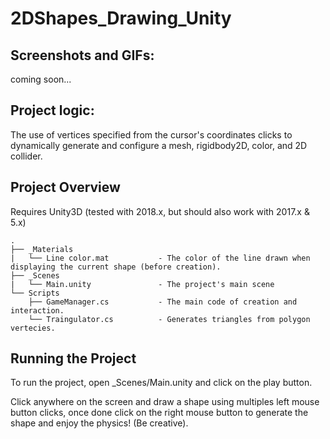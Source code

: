 # 2DShapes_Drawing_Unity

## Screenshots and GIFs:
coming soon...

## Project logic:
The use of vertices specified from the cursor's coordinates clicks to dynamically generate and configure a mesh, rigidbody2D, color, and 2D collider.

## Project Overview
Requires Unity3D (tested with 2018.x, but should also work with 2017.x & 5.x)

```
.
├── _Materials
|   └── Line color.mat           - The color of the line drawn when displaying the current shape (before creation).
├── _Scenes
|   └── Main.unity               - The project's main scene
└── Scripts
    ├── GameManager.cs           - The main code of creation and interaction.
    └── Traingulator.cs          - Generates triangles from polygon vertecies.
```

## Running the Project
To run the project, open _Scenes/Main.unity and click on the play button.

Click anywhere on the screen and draw a shape using multiples left mouse button clicks, once done click on the right mouse button to generate the shape and enjoy the physics! (Be creative). 
